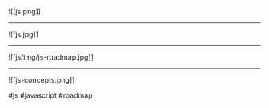 ![[js.png]]


***
![[js.jpg]]
***
![[js/img/js-roadmap.jpg]]
***
![[js-concepts.png]]

#js #javascript #roadmap 